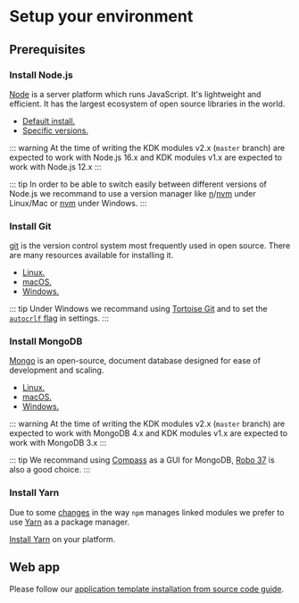 # Setup your environment

## Prerequisites

### Install Node.js

[Node](https://nodejs.org/en/) is a server platform which runs JavaScript.
It's lightweight and efficient.
It has the largest ecosystem of open source libraries in the world.

- [Default install.](https://nodejs.org/en/)
- [Specific versions.](https://nodejs.org/en/download/)

::: warning
At the time of writing the KDK modules v2.x (`master` branch) are expected to work with Node.js 16.x and KDK modules v1.x are expected to work with Node.js 12.x
:::

::: tip
In order to be able to switch easily between different versions of Node.js we recommand to use a version manager like [n](https://github.com/tj/n)/[nvm](https://github.com/creationix/nvm) under Linux/Mac or [nvm](https://github.com/coreybutler/nvm-windows) under Windows.
:::

### Install Git

[git](https://git-scm.com/) is the version control system most frequently used in open source.
There are many resources available for installing it.

- [Linux.](https://www.atlassian.com/git/tutorials/install-git#linux)
- [macOS.](https://www.atlassian.com/git/tutorials/install-git#mac-os-x)
- [Windows.](https://www.atlassian.com/git/tutorials/install-git#windows)

::: tip
Under Windows we recommand using [Tortoise Git](https://tortoisegit.org/) and to set the [`autocrlf` flag](https://tortoisegit.org/docs/tortoisegit/tgit-dug-settings.html#tgit-dug-settings-git) in settings.
:::

### Install MongoDB

[Mongo](https://www.mongodb.com/) is an open-source, document database designed for ease of development and scaling.

- [Linux.](https://docs.mongodb.com/manual/administration/install-on-linux/)
- [macOS.](https://docs.mongodb.com/manual/tutorial/install-mongodb-on-os-x/)
- [Windows.](https://docs.mongodb.com/manual/tutorial/install-mongodb-on-windows/)

::: warning
At the time of writing the KDK modules v2.x (`master` branch) are expected to work with MongoDB 4.x and KDK modules v1.x are expected to work with MongoDB 3.x
:::

::: tip
We recommand using [Compass](https://www.mongodb.com/try/download/compass) as a GUI for MongoDB, [Robo 37](https://robomongo.org/) is also a good choice.
:::

### Install Yarn

Due to some [changes](http://codetunnel.io/npm-5-changes-to-npm-link/) in the way `npm` manages linked modules we prefer to use [Yarn](https://yarnpkg.com) as a package manager.

[Install Yarn](https://yarnpkg.com/en/docs/install) on your platform.

## Web app

Please follow our [application template installation from source code guide](https://kalisio.github.io/kApp/guides/installing-kapp.html#from-source-code).

